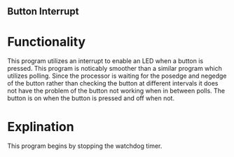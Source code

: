 ## Button Interrupt

# Functionality

This program utilizes an interrupt to enable an LED when a button is pressed. This program is noticably smoother than a similar program which utilizes polling. Since the processor is waiting for the posedge and negedge of the button rather than checking the button at different intervals it does not have the problem of the button not working when in between polls. The button is on when the button is pressed and off when not.

# Explination

This program begins by stopping the watchdog timer.
